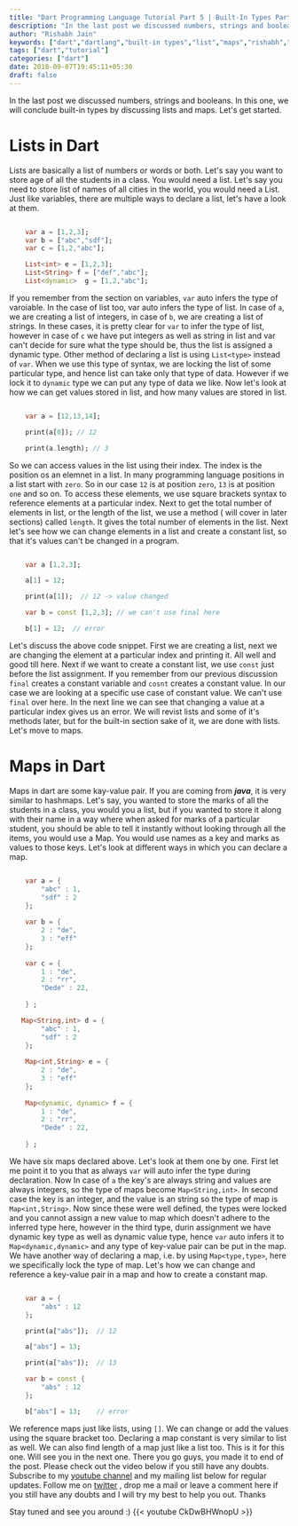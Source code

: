 ```yaml
---
title: "Dart Programming Language Tutorial Part 5 | Built-In Types Part 2"
description: "In the last post we discussed numbers, strings and booleans. In this one, we will conclude built-in types by discussing lists and maps. Let's get started."
author: "Rishabh Jain"
keywords: ["dart","dartlang","built-in types","list","maps","rishabh","jain","rishabh jain","rishabh1403","blog","competitive","coding","programming","tech","technology"]
tags: ["dart","tutorial"]
categories: ["dart"]
date: 2018-09-07T19:45:11+05:30
draft: false
---
```

In the last post we discussed numbers, strings and booleans. In this one, we will conclude built-in types by discussing lists and maps. Let's get started.
<!--more-->

# Lists in Dart

Lists are basically a list of numbers or words or both. Let's say you want to store age of all the students in a class. You would need a list. Let's say you need to store list of names of all cities in the world, you would need a List. Just like variables, there are multiple ways to declare a list, let's have a look at them.

```dart

    var a = [1,2,3];
    var b = ["abc","sdf"];
    var c = [1,2,"abc"];

    List<int> e = [1,2,3];
    List<String> f = ["def","abc"];
    List<dynamic>  g = [1,2,"abc"];

```

If you remember from the section on variables, `var` auto infers the type of varoiable. In the case of list too, var auto infers the type of list. In case of `a`, we are creating a list of integers, in case of `b`, we are creating a list of strings. In these cases, it is pretty clear for `var` to infer the type of list, however in case of `c` we have put integers as well as string in list and var can't decide for sure what the type should be, thus the list is assigned a dynamic type. Other method of declaring a list is using `List<type>` instead of `var`. When we use this type of syntax, we are locking the list of some particular type, and hence list can take only that type of data. However if we lock it to `dynamic` type we can put any type of data we like. Now let's look at how we can get values stored in list, and how many values are stored in list.

```dart

    var a = [12,13,14];

    print(a[0]); // 12

    print(a.length); // 3

```

So we can access values in the list using their index. The index is the position os an elemnet in a list. In many programming language positions in a list start with `zero`. So in our case `12` is at position `zero`, `13` is at position `one` and so on. To access these elements, we use square brackets syntax to reference elements at a particular index. Next to get the total number of elements in list, or the length of the list, we use a method ( will cover in later sections) called `length`. It gives the total number of elements in the list. Next let's see how we can change elements in a list and create a constant list, so that it's values can't be changed in a program.

```dart

    var a [1,2,3];

    a[1] = 12;

    print(a[1]);  // 12 -> value changed

    var b = const [1,2,3]; // we can't use final here

    b[1] = 12;  // error

```

Let's discuss the above code snippet. First we are creating a list, next we are changing the element at a particular index and printing it. All well and good till here. Next if we want to create a constant list, we use `const` just before the list assignment. If you remember from our previous discussion `final` creates a constant variable and `cosnt` creates a constant value. In our case we are looking at a specific use case of constant value. We can't use `final` over here. In the next line we can see that changing a value at a particular index gives us an error. We will revist lists and some of it's methods later, but for the built-in section sake of it, we are done with lists. Let's move to maps.

# Maps in Dart

Maps in dart are some kay-value pair. If you are coming from ***java***, it is very similar to hashmaps. Let's say, you wanted to store the marks of all the students in a class, you would you a list, but if you wanted to store it along with their name in a way where when asked for marks of a particular student, you should be able to tell it instantly without looking through all the items, you would use a Map. You would use names as a key and marks as values to those keys. Let's look at different ways in which you can declare a map.

```dart

    var a = {
        "abc" : 1,
        "sdf" : 2    
    };
    
    var b = {
        2 : "de",
        3 : "eff"    
    };
    
    var c = {
        1 : "de",
        2 : "rr",
        "Dede" : 22,
            
    } ;

   Map<String,int> d = {
        "abc" : 1,
        "sdf" : 2    
    };
    
    Map<int,String> e = {
        2 : "de",
        3 : "eff"    
    };
    
    Map<dynamic, dynamic> f = {
        1 : "de",
        2 : "rr",
        "Dede" : 22,
            
    } ;

```

We have six maps declared above. Let's look at them one by one. First let me point it to you that as always `var` will auto infer the type during declaration. Now In case of `a` the key's are always string and values are always integers, so the type of maps become `Map<String,int>`. In second case the key is an integer, and the value is an string so the type of map is `Map<int,String>`. Now since these were well defined, the types were locked and you cannot assign a new value to map which doesn't adhere to the inferred type here, however in the third type, durin assignment we have dynamic key type as well as dynamic value type, hence `var` auto infers it to `Map<dynamic,dynamic>` and any type of key-value pair can be put in the map. We have another way of declaring a map, i.e. by using `Map<type,type>`, here we specifically lock the type of map. Let's how we can change and reference a key-value pair in a map and how to create a constant map.

```dart

    var a = {
        "abs" : 12    
    };

    print(a["abs"]);  // 12

    a["abs"] = 13;

    print(a["abs"]);  // 13

    var b = const {
        "abs" : 12
    };

    b["abs"] = 13;    // error

```

We reference maps just like lists, using `[]`. We can change or add the values using the square bracket too. Declaring a map constant is very similar to list as well. We can also find length of a map just like a list too. This is it for this one. Will see you in the next one. There you go guys, you made it to end of the post. Please check out the video below if you still have any doubts. Subscribe to my [youtube channel](https://www.youtube.com/channel/UC4syrEYE9_fzeVBajZIyHlA) and my mailing list below for regular updates. Follow me on [twitter](https://www.twitter.com/rishabhjain1403) , drop me a mail or leave a comment here if you still have any doubts and I will try my best to help you out. Thanks

Stay tuned and see you around :)
{{< youtube CkDwBHWnopU >}}
